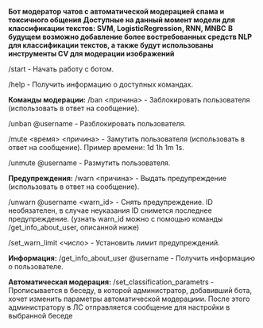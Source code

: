 <b>Бот модератор чатов с автоматической модерацией спама и токсичного общения</b>
<b>Доступные на данный момент модели для классификации текстов: SVM, LogisticRegression, RNN, MNBC</b>
<b>В будущем возможно добавление более востребованных средств NLP для классификации текстов, а также будут использованы инструменты CV для модерации изображений</b>


/start - Начать работу с ботом.

/help - Получить информацию о доступных командах.


<b>Команды модерации:</b>
/ban &lt;причина&gt; - Заблокировать пользователя (использовать в ответ на сообщение).

/unban @username - Разблокировать пользователя.

/mute &lt;время&gt; &lt;причина&gt; - Замутить пользователя (использовать в ответ на сообщение). Пример времени: 1d 1h 1m 1s.

/unmute @username - Размутить пользователя.


<b>Предупреждения:</b>
/warn &lt;причина&gt; - Выдать предупреждение (использовать в ответ на сообщение).

/unwarn @username &lt;warn_id&gt; - Снять предупреждение. ID необязателен, в случае неуказания ID снимется последнее предупреждение.
(узнать warn_id можно с помощью команды /get_info_about_user, описанной ниже)

/set_warn_limit &lt;число&gt; - Установить лимит предупреждений.


<b>Информация:</b>
/get_info_about_user @username - Получить информацию о пользователе.

<b>Автоматическая модерация:</b>
/set_classification_parametrs - Прописывается в беседу, в которой администратор, добавивший бота, хочет изменить параметры автоматической модерациии. После этого администратору в ЛС отправляется сообщение для настройки
в выбранной беседе
